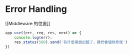 # Error Handling
[[Middleware 的位置]]

```js
app.use((err, req, res, next) => {
	console.log(err);
	res.status(500).send('有什麼東西出錯了，我們會儘快修復')
})
```